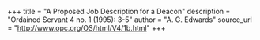 +++
title = "A Proposed Job Description for a Deacon"
description = "Ordained Servant 4 no. 1 (1995): 3-5"
author = "A. G. Edwards"
source_url = "http://www.opc.org/OS/html/V4/1b.html"
+++
